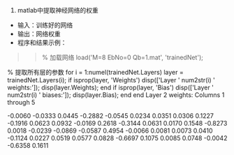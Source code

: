 1. matlab中提取神经网络的权重
* 输入：训练好的网络
* 输出：网络权重
* 程序和结果示例：
>> % 加载网络
load('M=8 EbNo=0 Qb=1.mat', 'trainedNet');

% 提取所有层的参数
for i = 1:numel(trainedNet.Layers)
    layer = trainedNet.Layers(i);
    if isprop(layer, 'Weights')
        disp(['Layer ' num2str(i) ' weights:']);
        disp(layer.Weights);
    end
    if isprop(layer, 'Bias')
        disp(['Layer ' num2str(i) ' biases:']);
        disp(layer.Bias);
    end
end
Layer 2 weights:
  Columns 1 through 5

   -0.0060   -0.0333    0.0445   -0.2882   -0.0545
    0.0234    0.0351    0.0306    0.1227   -0.1916
    0.0623    0.0932   -0.0169    0.2618   -0.3144
    0.0631    0.0170    0.1548   -0.8273    0.0018
   -0.0239   -0.0869   -0.0587    0.4954   -0.0066
    0.0081    0.0073    0.0410   -0.1124    0.0227
    0.0519    0.0577    0.0828   -0.6697    0.1075
    0.0085    0.0748   -0.0042   -0.6358    0.1611
